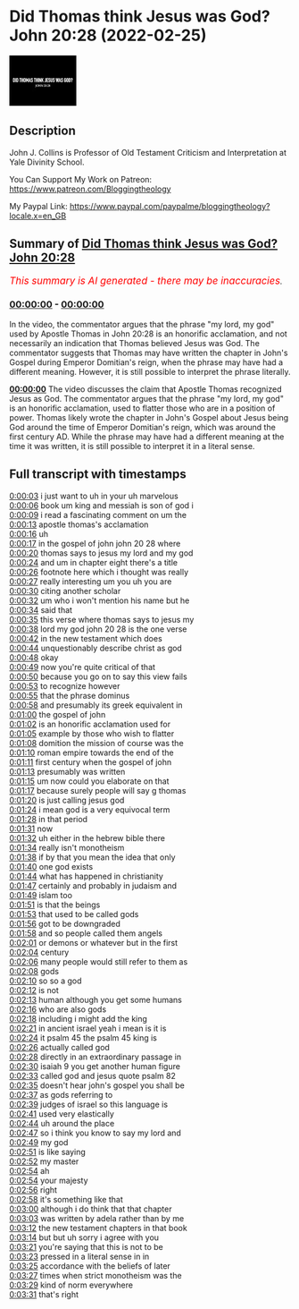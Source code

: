 # Did Thomas think Jesus was God? John 20:28 (2022-02-25)

![alt Did Thomas think Jesus was God? John 20:28](Z6OHOzaRjDw.jpg "Did Thomas think Jesus was God? John 20:28")

## Description

John J. Collins is Professor of Old Testament Criticism and Interpretation at Yale Divinity School.

You Can Support My Work on Patreon:
https://www.patreon.com/Bloggingtheology

My Paypal Link: 
https://www.paypal.com/paypalme/bloggingtheology?locale.x=en_GB

## Summary of [Did Thomas think Jesus was God? John 20:28](https://www.youtube.com/watch?v=Z6OHOzaRjDw)


*<span style="color:red; font-size:125%">This summary is AI generated - there may be inaccuracies</span>. [](/)*

### [00:00:00](https://www.youtube.com/watch?v=Z6OHOzaRjDw&t=0) - [00:00:00](https://www.youtube.com/watch?v=Z6OHOzaRjDw&t=0)

In the video, the commentator argues that the phrase "my lord, my god" used by Apostle Thomas in John 20:28 is an honorific acclamation, and not necessarily an indication that Thomas believed Jesus was God. The commentator suggests that Thomas may have written the chapter in John's Gospel during Emperor Domitian's reign, when the phrase may have had a different meaning. However, it is still possible to interpret the phrase literally.

**[00:00:00](https://www.youtube.com/watch?v=Z6OHOzaRjDw&t=0)** The video discusses the claim that Apostle Thomas recognized Jesus as God. The commentator argues that the phrase "my lord, my god" is an honorific acclamation, used to flatter those who are in a position of power. Thomas likely wrote the chapter in John's Gospel about Jesus being God around the time of Emperor Domitian's reign, which was around the first century AD. While the phrase may have had a different meaning at the time it was written, it is still possible to interpret it in a literal sense.

## Full transcript with timestamps

[0:00:03](https://youtu.be/Z6OHOzaRjDw?t=3) i just want to uh in your uh marvelous  
[0:00:06](https://youtu.be/Z6OHOzaRjDw?t=6) book um king and messiah is son of god i  
[0:00:09](https://youtu.be/Z6OHOzaRjDw?t=9) i read a fascinating comment on um the  
[0:00:13](https://youtu.be/Z6OHOzaRjDw?t=13) apostle thomas's acclamation  
[0:00:16](https://youtu.be/Z6OHOzaRjDw?t=16) uh  
[0:00:17](https://youtu.be/Z6OHOzaRjDw?t=17) in the gospel of john john 20 28 where  
[0:00:20](https://youtu.be/Z6OHOzaRjDw?t=20) thomas says to jesus my lord and my god  
[0:00:24](https://youtu.be/Z6OHOzaRjDw?t=24) and um in chapter eight there's a title  
[0:00:26](https://youtu.be/Z6OHOzaRjDw?t=26) footnote here which i thought was really  
[0:00:27](https://youtu.be/Z6OHOzaRjDw?t=27) really interesting um you uh you are  
[0:00:30](https://youtu.be/Z6OHOzaRjDw?t=30) citing another scholar  
[0:00:32](https://youtu.be/Z6OHOzaRjDw?t=32) um who i won't mention his name but he  
[0:00:34](https://youtu.be/Z6OHOzaRjDw?t=34) said that  
[0:00:35](https://youtu.be/Z6OHOzaRjDw?t=35) this verse where thomas says to jesus my  
[0:00:38](https://youtu.be/Z6OHOzaRjDw?t=38) lord my god john 20 28 is the one verse  
[0:00:42](https://youtu.be/Z6OHOzaRjDw?t=42) in the new testament which does  
[0:00:44](https://youtu.be/Z6OHOzaRjDw?t=44) unquestionably describe christ as god  
[0:00:48](https://youtu.be/Z6OHOzaRjDw?t=48) okay  
[0:00:49](https://youtu.be/Z6OHOzaRjDw?t=49) now you're quite critical of that  
[0:00:50](https://youtu.be/Z6OHOzaRjDw?t=50) because you go on to say this view fails  
[0:00:53](https://youtu.be/Z6OHOzaRjDw?t=53) to recognize however  
[0:00:55](https://youtu.be/Z6OHOzaRjDw?t=55) that the phrase dominus  
[0:00:58](https://youtu.be/Z6OHOzaRjDw?t=58) and presumably its greek equivalent in  
[0:01:00](https://youtu.be/Z6OHOzaRjDw?t=60) the gospel of john  
[0:01:02](https://youtu.be/Z6OHOzaRjDw?t=62) is an honorific acclamation used for  
[0:01:05](https://youtu.be/Z6OHOzaRjDw?t=65) example by those who wish to flatter  
[0:01:08](https://youtu.be/Z6OHOzaRjDw?t=68) domition the mission of course was the  
[0:01:10](https://youtu.be/Z6OHOzaRjDw?t=70) roman empire towards the end of the  
[0:01:11](https://youtu.be/Z6OHOzaRjDw?t=71) first century when the gospel of john  
[0:01:13](https://youtu.be/Z6OHOzaRjDw?t=73) presumably was written  
[0:01:15](https://youtu.be/Z6OHOzaRjDw?t=75) um now could you elaborate on that  
[0:01:17](https://youtu.be/Z6OHOzaRjDw?t=77) because surely people will say g thomas  
[0:01:20](https://youtu.be/Z6OHOzaRjDw?t=80) is just calling jesus god  
[0:01:24](https://youtu.be/Z6OHOzaRjDw?t=84) i mean god is a very equivocal term  
[0:01:28](https://youtu.be/Z6OHOzaRjDw?t=88) in that period  
[0:01:31](https://youtu.be/Z6OHOzaRjDw?t=91) now  
[0:01:32](https://youtu.be/Z6OHOzaRjDw?t=92) uh either in the hebrew bible there  
[0:01:34](https://youtu.be/Z6OHOzaRjDw?t=94) really isn't monotheism  
[0:01:38](https://youtu.be/Z6OHOzaRjDw?t=98) if by that you mean the idea that only  
[0:01:40](https://youtu.be/Z6OHOzaRjDw?t=100) one god exists  
[0:01:44](https://youtu.be/Z6OHOzaRjDw?t=104) what has happened in christianity  
[0:01:47](https://youtu.be/Z6OHOzaRjDw?t=107) certainly and probably in judaism and  
[0:01:49](https://youtu.be/Z6OHOzaRjDw?t=109) islam too  
[0:01:51](https://youtu.be/Z6OHOzaRjDw?t=111) is that the beings  
[0:01:53](https://youtu.be/Z6OHOzaRjDw?t=113) that used to be called gods  
[0:01:56](https://youtu.be/Z6OHOzaRjDw?t=116) got to be downgraded  
[0:01:58](https://youtu.be/Z6OHOzaRjDw?t=118) and so people called them angels  
[0:02:01](https://youtu.be/Z6OHOzaRjDw?t=121) or demons or whatever but in the first  
[0:02:04](https://youtu.be/Z6OHOzaRjDw?t=124) century  
[0:02:06](https://youtu.be/Z6OHOzaRjDw?t=126) many people would still refer to them as  
[0:02:08](https://youtu.be/Z6OHOzaRjDw?t=128) gods  
[0:02:10](https://youtu.be/Z6OHOzaRjDw?t=130) so so a god  
[0:02:12](https://youtu.be/Z6OHOzaRjDw?t=132) is not  
[0:02:13](https://youtu.be/Z6OHOzaRjDw?t=133) human although you get some humans  
[0:02:16](https://youtu.be/Z6OHOzaRjDw?t=136) who are also gods  
[0:02:18](https://youtu.be/Z6OHOzaRjDw?t=138) including i might add the king  
[0:02:21](https://youtu.be/Z6OHOzaRjDw?t=141) in ancient israel yeah i mean is it is  
[0:02:24](https://youtu.be/Z6OHOzaRjDw?t=144) it psalm 45 the psalm 45 king is  
[0:02:26](https://youtu.be/Z6OHOzaRjDw?t=146) actually called god  
[0:02:28](https://youtu.be/Z6OHOzaRjDw?t=148) directly in an extraordinary passage in  
[0:02:30](https://youtu.be/Z6OHOzaRjDw?t=150) isaiah 9 you get another human figure  
[0:02:33](https://youtu.be/Z6OHOzaRjDw?t=153) called god and jesus quote psalm 82  
[0:02:35](https://youtu.be/Z6OHOzaRjDw?t=155) doesn't hear john's gospel you shall be  
[0:02:37](https://youtu.be/Z6OHOzaRjDw?t=157) as gods referring to  
[0:02:39](https://youtu.be/Z6OHOzaRjDw?t=159) judges of israel so this language is  
[0:02:41](https://youtu.be/Z6OHOzaRjDw?t=161) used very elastically  
[0:02:44](https://youtu.be/Z6OHOzaRjDw?t=164) uh around the place  
[0:02:47](https://youtu.be/Z6OHOzaRjDw?t=167) so i think you know to say my lord and  
[0:02:49](https://youtu.be/Z6OHOzaRjDw?t=169) my god  
[0:02:51](https://youtu.be/Z6OHOzaRjDw?t=171) is like saying  
[0:02:52](https://youtu.be/Z6OHOzaRjDw?t=172) my master  
[0:02:54](https://youtu.be/Z6OHOzaRjDw?t=174) ah  
[0:02:54](https://youtu.be/Z6OHOzaRjDw?t=174) your majesty  
[0:02:56](https://youtu.be/Z6OHOzaRjDw?t=176) right  
[0:02:58](https://youtu.be/Z6OHOzaRjDw?t=178) it's something like that  
[0:03:00](https://youtu.be/Z6OHOzaRjDw?t=180) although i do think that that chapter  
[0:03:03](https://youtu.be/Z6OHOzaRjDw?t=183) was written by adela rather than by me  
[0:03:12](https://youtu.be/Z6OHOzaRjDw?t=192) the new testament chapters in that book  
[0:03:14](https://youtu.be/Z6OHOzaRjDw?t=194) but but uh sorry i agree with you  
[0:03:21](https://youtu.be/Z6OHOzaRjDw?t=201) you're saying that this is not to be  
[0:03:23](https://youtu.be/Z6OHOzaRjDw?t=203) pressed in a literal sense in in  
[0:03:25](https://youtu.be/Z6OHOzaRjDw?t=205) accordance with the beliefs of later  
[0:03:27](https://youtu.be/Z6OHOzaRjDw?t=207) times when strict monotheism was the  
[0:03:29](https://youtu.be/Z6OHOzaRjDw?t=209) kind of norm everywhere  
[0:03:31](https://youtu.be/Z6OHOzaRjDw?t=211) that's right  

